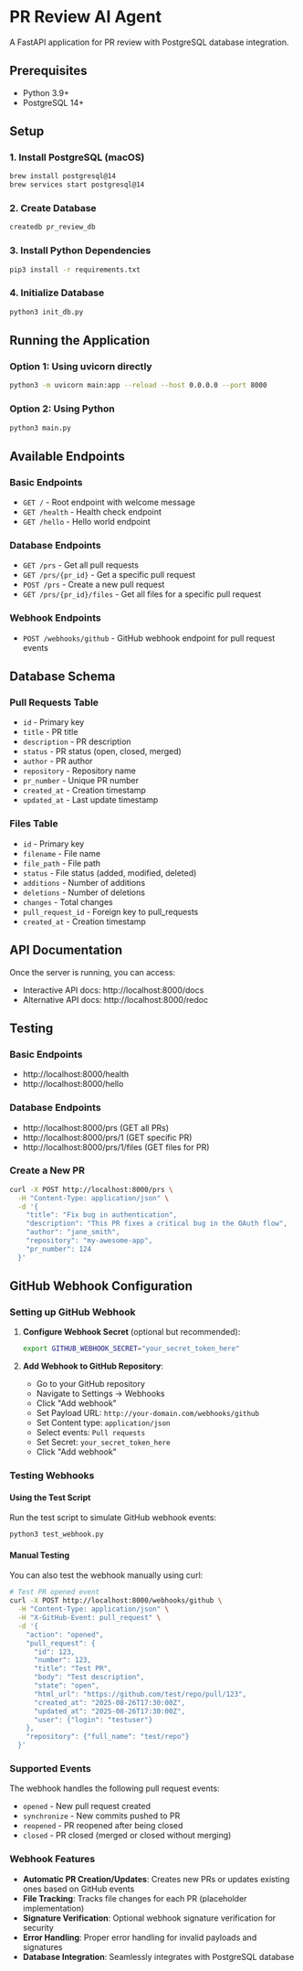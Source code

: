 # PR Review AI Agent

A FastAPI application for PR review with PostgreSQL database integration.

## Prerequisites

- Python 3.9+
- PostgreSQL 14+

## Setup

### 1. Install PostgreSQL (macOS)
```bash
brew install postgresql@14
brew services start postgresql@14
```

### 2. Create Database
```bash
createdb pr_review_db
```

### 3. Install Python Dependencies
```bash
pip3 install -r requirements.txt
```

### 4. Initialize Database
```bash
python3 init_db.py
```

## Running the Application

### Option 1: Using uvicorn directly
```bash
python3 -m uvicorn main:app --reload --host 0.0.0.0 --port 8000
```

### Option 2: Using Python
```bash
python3 main.py
```

## Available Endpoints

### Basic Endpoints
- `GET /` - Root endpoint with welcome message
- `GET /health` - Health check endpoint
- `GET /hello` - Hello world endpoint

### Database Endpoints
- `GET /prs` - Get all pull requests
- `GET /prs/{pr_id}` - Get a specific pull request
- `POST /prs` - Create a new pull request
- `GET /prs/{pr_id}/files` - Get all files for a specific pull request

### Webhook Endpoints
- `POST /webhooks/github` - GitHub webhook endpoint for pull request events

## Database Schema

### Pull Requests Table
- `id` - Primary key
- `title` - PR title
- `description` - PR description
- `status` - PR status (open, closed, merged)
- `author` - PR author
- `repository` - Repository name
- `pr_number` - Unique PR number
- `created_at` - Creation timestamp
- `updated_at` - Last update timestamp

### Files Table
- `id` - Primary key
- `filename` - File name
- `file_path` - File path
- `status` - File status (added, modified, deleted)
- `additions` - Number of additions
- `deletions` - Number of deletions
- `changes` - Total changes
- `pull_request_id` - Foreign key to pull_requests
- `created_at` - Creation timestamp

## API Documentation

Once the server is running, you can access:
- Interactive API docs: http://localhost:8000/docs
- Alternative API docs: http://localhost:8000/redoc

## Testing

### Basic Endpoints
- http://localhost:8000/health
- http://localhost:8000/hello

### Database Endpoints
- http://localhost:8000/prs (GET all PRs)
- http://localhost:8000/prs/1 (GET specific PR)
- http://localhost:8000/prs/1/files (GET files for PR)

### Create a New PR
```bash
curl -X POST http://localhost:8000/prs \
  -H "Content-Type: application/json" \
  -d '{
    "title": "Fix bug in authentication",
    "description": "This PR fixes a critical bug in the OAuth flow",
    "author": "jane_smith",
    "repository": "my-awesome-app",
    "pr_number": 124
  }'
```

## GitHub Webhook Configuration

### Setting up GitHub Webhook

1. **Configure Webhook Secret** (optional but recommended):
   ```bash
   export GITHUB_WEBHOOK_SECRET="your_secret_token_here"
   ```

2. **Add Webhook to GitHub Repository**:
   - Go to your GitHub repository
   - Navigate to Settings → Webhooks
   - Click "Add webhook"
   - Set Payload URL: `http://your-domain.com/webhooks/github`
   - Set Content type: `application/json`
   - Select events: `Pull requests`
   - Set Secret: `your_secret_token_here`
   - Click "Add webhook"

### Testing Webhooks

#### Using the Test Script
Run the test script to simulate GitHub webhook events:
```bash
python3 test_webhook.py
```

#### Manual Testing
You can also test the webhook manually using curl:

```bash
# Test PR opened event
curl -X POST http://localhost:8000/webhooks/github \
  -H "Content-Type: application/json" \
  -H "X-GitHub-Event: pull_request" \
  -d '{
    "action": "opened",
    "pull_request": {
      "id": 123,
      "number": 123,
      "title": "Test PR",
      "body": "Test description",
      "state": "open",
      "html_url": "https://github.com/test/repo/pull/123",
      "created_at": "2025-08-26T17:30:00Z",
      "updated_at": "2025-08-26T17:30:00Z",
      "user": {"login": "testuser"}
    },
    "repository": {"full_name": "test/repo"}
  }'
```

### Supported Events

The webhook handles the following pull request events:
- `opened` - New pull request created
- `synchronize` - New commits pushed to PR
- `reopened` - PR reopened after being closed
- `closed` - PR closed (merged or closed without merging)

### Webhook Features

- **Automatic PR Creation/Updates**: Creates new PRs or updates existing ones based on GitHub events
- **File Tracking**: Tracks file changes for each PR (placeholder implementation)
- **Signature Verification**: Optional webhook signature verification for security
- **Error Handling**: Proper error handling for invalid payloads and signatures
- **Database Integration**: Seamlessly integrates with PostgreSQL database
